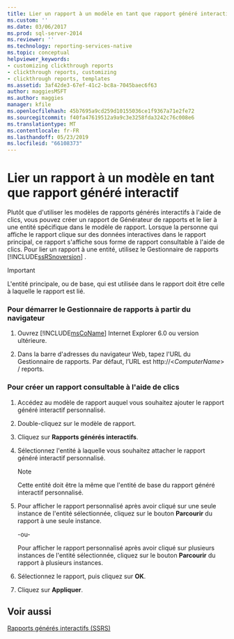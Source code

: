 ```yaml
---
title: Lier un rapport à un modèle en tant que rapport généré interactif | Microsoft Docs
ms.custom: ''
ms.date: 03/06/2017
ms.prod: sql-server-2014
ms.reviewer: ''
ms.technology: reporting-services-native
ms.topic: conceptual
helpviewer_keywords:
- customizing clickthrough reports
- clickthrough reports, customizing
- clickthrough reports, templates
ms.assetid: 3af42de3-67ef-41c2-bc8a-7045baec6f63
author: maggiesMSFT
ms.author: maggies
manager: kfile
ms.openlocfilehash: 45b7695a9cd259d10155036ce1f9367a71e2fe72
ms.sourcegitcommit: f40fa47619512a9a9c3e3258fda3242c76c008e6
ms.translationtype: MT
ms.contentlocale: fr-FR
ms.lasthandoff: 05/23/2019
ms.locfileid: "66108373"
---
```

# <a name="link-a-report-to-a-model-as-a-clickthrough-report"></a>Lier un rapport à un modèle en tant que rapport généré interactif
  Plutôt que d'utiliser les modèles de rapports générés interactifs à l'aide de clics, vous pouvez créer un rapport de Générateur de rapports et le lier à une entité spécifique dans le modèle de rapport. Lorsque la personne qui affiche le rapport clique sur des données interactives dans le rapport principal, ce rapport s'affiche sous forme de rapport consultable à l'aide de clics. Pour lier un rapport à une entité, utilisez le Gestionnaire de rapports [!INCLUDE[ssRSnoversion](../includes/ssrsnoversion-md.md)] .  
  
> [!IMPORTANT]  
>  L'entité principale, ou de base, qui est utilisée dans le rapport doit être celle à laquelle le rapport est lié.  
  
### <a name="to-start-report-manager-from-a-browser"></a>Pour démarrer le Gestionnaire de rapports à partir du navigateur  
  
1.  Ouvrez [!INCLUDE[msCoName](../includes/msconame-md.md)] Internet Explorer 6.0 ou version ultérieure.  
  
2.  Dans la barre d'adresses du navigateur Web, tapez l'URL du Gestionnaire de rapports. Par défaut, l’URL est http://\<*ComputerName*> / reports.  
  
### <a name="to-create-a-customized-clickthrough-report"></a>Pour créer un rapport consultable à l'aide de clics  
  
1.  Accédez au modèle de rapport auquel vous souhaitez ajouter le rapport généré interactif personnalisé.  
  
2.  Double-cliquez sur le modèle de rapport.  
  
3.  Cliquez sur **Rapports générés interactifs**.  
  
4.  Sélectionnez l'entité à laquelle vous souhaitez attacher le rapport généré interactif personnalisé.  
  
    > [!NOTE]  
    >  Cette entité doit être la même que l'entité de base du rapport généré interactif personnalisé.  
  
5.  Pour afficher le rapport personnalisé après avoir cliqué sur une seule instance de l'entité sélectionnée, cliquez sur le bouton **Parcourir** du rapport à une seule instance.  
  
     -ou-  
  
     Pour afficher le rapport personnalisé après avoir cliqué sur plusieurs instances de l'entité sélectionnée, cliquez sur le bouton **Parcourir** du rapport à plusieurs instances.  
  
6.  Sélectionnez le rapport, puis cliquez sur **OK**.  
  
7.  Cliquez sur **Appliquer**.  
  
## <a name="see-also"></a>Voir aussi  
 [Rapports générés interactifs &#40;SSRS&#41;](reports/clickthrough-reports-ssrs.md)  
  
  
